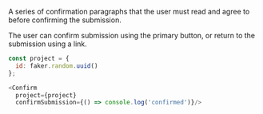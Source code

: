 A series of confirmation paragraphs that the user must read and agree to before confirming the submission.

The user can confirm submission using the primary button, or return to the submission using a link.

```js
const project = {
  id: faker.random.uuid()
};

<Confirm 
  project={project}
  confirmSubmission={() => console.log('confirmed')}/>
```
